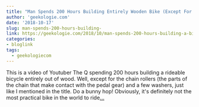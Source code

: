 ```yaml
---
title: "Man Spends 200 Hours Building Entirely Wooden Bike (Except For The Chain Rollers And A Few Washers)"
author: 'geekologie.com'
date: '2018-10-17'
slug: man-spends-200-hours-building-
link: https://geekologie.com/2018/10/man-spends-200-hours-building-a-bike-ent.php
categories:
- bloglink
tags:
  - geekologiecom
---
```


This is a video of Youtuber The Q spending 200 hours building a rideable bicycle entirely out of wood. Well, except for the chain rollers (the parts of the chain that make contact with the pedal gear) and a few washers, just like I mentioned in the title. Do a bunny hop! Obviously, it's definitely not the most practical bike in the world to ride[... <i class="fas fa-external-link-alt"></i>](https://geekologie.com/2018/10/man-spends-200-hours-building-a-bike-ent.php)

